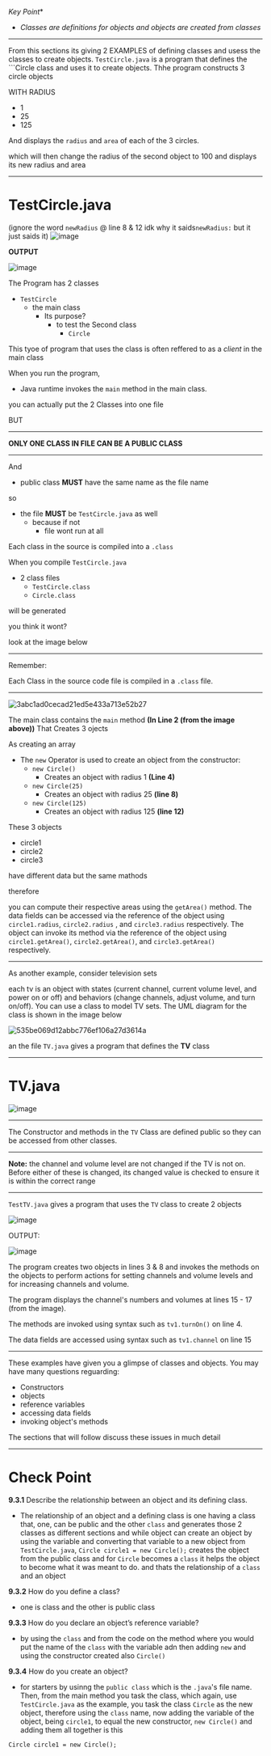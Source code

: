   *Key Point**
- _Classes are definitions for objects and objects are created from classes_

---------------------------------------

From this sections its giving 2 EXAMPLES of defining classes and usess the classes to create objects. ```TestCircle.java``` is a program that defines the ```Circle class and uses it to create objects. Thhe program constructs 3 circle objects

WITH RADIUS
- 1
- 25
- 125

And displays the ```radius``` and ```area``` of each of the 3 circles.

which will then change the radius of the second object to 100 and displays its new radius and area

----------------------------------------
# TestCircle.java
(ignore the word ```newRadius``` @ line 8 & 12 idk why it saids```newRadius:``` but it just saids it)
![image](https://github.com/user-attachments/assets/ed46ce88-eb4f-4aa7-8646-2e8cd58ef873)

**OUTPUT**

![image](https://github.com/user-attachments/assets/af339055-a9de-448d-8cb9-074c1f002fa7)

The Program has 2 classes
- ```TestCircle```
  - the main class
    - Its purpose?
      - to test the Second class
        - ```Circle```
       
This tyoe of program that uses the class is often reffered to as a _client_ in the main class

When you run the program,
- Java runtime invokes the ```main``` method in the main class.

you can actually put the 2 Classes into one file

BUT

-----------------------------------------------------
**ONLY ONE CLASS IN FILE CAN BE A PUBLIC CLASS**

-----------------------------------------------------
And
- public class **MUST** have the same name as the file name

so

- the file **MUST** be ```TestCircle.java``` as well
  - because if not
    - file wont run at all
  
Each class in the source is compiled into a ```.class```

When you compile ```TestCircle.java```
- 2 class files
  - ```TestCircle.class```
  - ```Circle.class```

will be generated

you think it wont?

look at the image below

-------------------------------
Remember:

Each Class in the source code file is compiled in a ```.class``` file.

-----------------------------------
![3abc1ad0cecad21ed5e433a713e52b27](https://github.com/user-attachments/assets/14afe86b-3010-4e05-bd89-f644c18de0e6)

The main class contains the ```main``` method **(In Line 2 (from the image above))** That Creates 3 ojects

As creating an array
- The ```new``` Operator is used to create an object from the constructor:
  -  ```new Circle()```
      - Creates an object with radius 1 **(Line 4)**
  - ```new Circle(25)```
      - Creates an object with radius 25 **(line 8)**
  - ```new Circle(125)```
      - Creates an object with radius 125 **(line 12)**
   
These 3 objects
- circle1
- circle2
- circle3

have different data but the same mathods

therefore

you can compute their respective areas using the ```getArea()``` method. The data fields can be accessed via the reference of the object using ```circle1.radius```, ```circle2.radius``` , and ```circle3.radius``` respectively. The object can invoke its method via the reference of the object using ```circle1.getArea()```, ```circle2.getArea()```, and ```circle3.getArea() ``` respectively.

----------------------------------------------------------------------
As another example, consider television sets

each tv is an object with states (current channel, current volume level, and power on or off) and behaviors (change channels, adjust volume, and turn on/off). You can use a class to model TV sets. The UML diagram for the class is shown in the image below 

![535be069d12abbc776ef106a27d3614a](https://github.com/user-attachments/assets/346eea40-828e-4a20-bcf6-a4ab985cd1e0)

an the file ```TV.java``` gives a program that defines the **TV** class

----------------------------------------------
# TV.java

![image](https://github.com/user-attachments/assets/90015354-79f1-4df0-9cdd-11a6ad56da78)

-----------------------------------------------
The Constructor and methods in the ```TV``` Class are defined public so they can be accessed from other classes.

-------------------------------------------
**Note:**
the channel and volume level are not changed if the TV is not on. Before either of these is changed, its changed value is checked to ensure it is within the correct range

-------------------------------------------
```TestTV.java``` gives a program that uses the ```TV``` class to create 2 objects

![image](https://github.com/user-attachments/assets/797ee53b-5eae-4f1c-a612-45d77b452150)

OUTPUT:

![image](https://github.com/user-attachments/assets/b09603f9-e9ba-4b38-bb66-3bcbcb038fa4)

The program creates two objects in lines 3 & 8 and invokes the methods on the objects to perform actions for setting channels and volume levels and for increasing channels and volume.

The program displays the channel's numbers and volumes at lines 15 - 17 (from the image).

The methods are invoked using syntax such as ```tv1.turnOn()``` on line 4. 

The data fields are accessed using syntax such as ```tv1.channel``` on line 15

---------------------------------------------------- 
These examples have given you a glimpse of classes and objects. You may have many questions reguarding:
- Constructors
- objects
- reference variables
- accessing data fields
- invoking object's methods

The sections that will follow discuss these issues in much detail

-----------------------------------------------------------------
# Check Point

**9.3.1** Describe the relationship between an object and its defining class.
- The relationship of an object and a defining class is one having a class that, one, can be public and the other ```class``` and generates those 2 classes as different sections and while object can create an object by using the variable and converting that variable to a new object from ```TestCircle.java```, ```Circle circle1 = new Circle();``` creates the object from the public class and for ```Circle``` becomes a ```class``` it helps the object to become what it was meant to do. and thats the relationship of a ```class``` and an object
              
**9.3.2** How do you define a class?
- one is class and the other is public class
              
**9.3.3** How do you declare an object’s reference variable?
- by using the ```class``` and from the code on the method where you would put the name of the ```class``` with the variable adn then adding ```new``` and using the constructor created also ```Circle()```
              
**9.3.4** How do you create an object?
- for starters by usinng the ```public class``` which is the ```.java```'s file name. Then, from the main method you task the class, which again, use ```TestCircle.java``` as the example, you task the class ```Circle``` as the new object, therefore using the ```class``` name, now adding the variable of the object, being ```circle1```, to equal the new constructor, ```new Circle()``` and adding them all together is this
```
Circle circle1 = new Circle();
